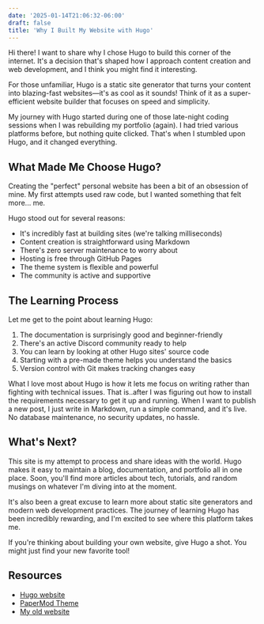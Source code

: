 ```yaml
---
date: '2025-01-14T21:06:32-06:00'
draft: false
title: 'Why I Built My Website with Hugo'
---
```


Hi there! I want to share why I chose Hugo to build this corner of the internet. It's a decision that's shaped how I approach content creation and web development, and I think you might find it interesting.

For those unfamiliar, Hugo is a static site generator that turns your content into blazing-fast websites—it's as cool as it sounds! Think of it as a super-efficient website builder that focuses on speed and simplicity.

My journey with Hugo started during one of those late-night coding sessions when I was rebuilding my portfolio (again). I had tried various platforms before, but nothing quite clicked. That's when I stumbled upon Hugo, and it changed everything.

## What Made Me Choose Hugo?

Creating the "perfect" personal website has been a bit of an obsession of mine. My first attempts used raw code, but I wanted something that felt more... me.

Hugo stood out for several reasons:
* It's incredibly fast at building sites (we're talking milliseconds)
* Content creation is straightforward using Markdown
* There's zero server maintenance to worry about
* Hosting is free through GitHub Pages
* The theme system is flexible and powerful
* The community is active and supportive

## The Learning Process

Let me get to the point about learning Hugo:

1. The documentation is surprisingly good and beginner-friendly
2. There's an active Discord community ready to help
3. You can learn by looking at other Hugo sites' source code
4. Starting with a pre-made theme helps you understand the basics
5. Version control with Git makes tracking changes easy

What I love most about Hugo is how it lets me focus on writing rather than fighting with technical issues. That is..after I was figuring out how to install the requirements necessary to get it up and running. When I want to publish a new post, I just write in Markdown, run a simple command, and it's live. No database maintenance, no security updates, no hassle.

## What's Next?

This site is my attempt to process and share ideas with the world. Hugo makes it easy to maintain a blog, documentation, and portfolio all in one place. Soon, you'll find more articles about tech, tutorials, and random musings on whatever I'm diving into at the moment.

It's also been a great excuse to learn more about static site generators and modern web development practices. The journey of learning Hugo has been incredibly rewarding, and I'm excited to see where this platform takes me.

If you're thinking about building your own website, give Hugo a shot. You might just find your new favorite tool!

## Resources

* [Hugo website](https://gohugo.io/)
* [PaperMod Theme](https://github.com/adityatelange/hugo-PaperMod/tree/exampleSite)
* [My old website](https://stefantaitano.dev/)